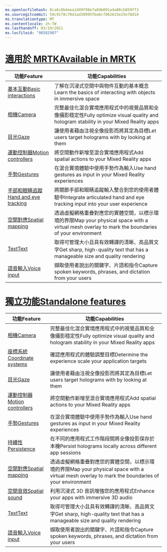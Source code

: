 ```yaml
---
ms.openlocfilehash: 8ca6c6b4eea1d49f98e7a04b091a4a08cb859ff3
ms.sourcegitcommit: 59c91f8c70d1ad30995fba6cf862615e25e78d10
ms.translationtype: MT
ms.contentlocale: zh-TW
ms.lasthandoff: 03/19/2021
ms.locfileid: "98582987"
---
```

# <a name="available-in-mrtk"></a>[<span data-ttu-id="b03df-101">適用於 MRTK</span><span class="sxs-lookup"><span data-stu-id="b03df-101">Available in MRTK</span></span>](#tab/mrtk)

|  <span data-ttu-id="b03df-102">功能</span><span class="sxs-lookup"><span data-stu-id="b03df-102">Feature</span></span>  |  <span data-ttu-id="b03df-103">功能</span><span class="sxs-lookup"><span data-stu-id="b03df-103">Capabilities</span></span>  |
| --- | --- |
| [<span data-ttu-id="b03df-104">基本互動</span><span class="sxs-lookup"><span data-stu-id="b03df-104">Basic interactions</span></span>](../unity/mrtk-101.md) | <span data-ttu-id="b03df-105">了解在沉浸式空間中與物件互動的基本概念</span><span class="sxs-lookup"><span data-stu-id="b03df-105">Learn the basics of interacting with objects in immersive space</span></span> |
| [<span data-ttu-id="b03df-106">相機</span><span class="sxs-lookup"><span data-stu-id="b03df-106">Camera</span></span>](../unity/camera-in-unity.md) | <span data-ttu-id="b03df-107">完整最佳化混合實境應用程式中的視覺品質和全像攝影穩定性</span><span class="sxs-lookup"><span data-stu-id="b03df-107">Fully optimize visual quality and hologram stability in your Mixed Reality apps</span></span> |
| [<span data-ttu-id="b03df-108">目光</span><span class="sxs-lookup"><span data-stu-id="b03df-108">Gaze</span></span>](../unity/gaze-in-unity.md) | <span data-ttu-id="b03df-109">讓使用者藉由注視全像投影而將其定為目標</span><span class="sxs-lookup"><span data-stu-id="b03df-109">Let users target holograms with by looking at them</span></span> |
| [<span data-ttu-id="b03df-110">運動控制器</span><span class="sxs-lookup"><span data-stu-id="b03df-110">Motion controllers</span></span>](../unity/motion-controllers-in-unity.md) | <span data-ttu-id="b03df-111">將空間動作新增至混合實境應用程式</span><span class="sxs-lookup"><span data-stu-id="b03df-111">Add spatial actions to your Mixed Reality apps</span></span> |
| [<span data-ttu-id="b03df-112">手勢</span><span class="sxs-lookup"><span data-stu-id="b03df-112">Gestures</span></span>](../unity/gestures-in-unity.md) | <span data-ttu-id="b03df-113">在混合實境體驗中使用手勢作為輸入</span><span class="sxs-lookup"><span data-stu-id="b03df-113">Use hand gestures as input in your Mixed Reality experiences</span></span> |
| [<span data-ttu-id="b03df-114">手部和眼睛追蹤</span><span class="sxs-lookup"><span data-stu-id="b03df-114">Hand and eye tracking</span></span>](../unity/hand-eye-in-unity.md) | <span data-ttu-id="b03df-115">將關節手部和眼睛追蹤輸入整合到您的使用者體驗中</span><span class="sxs-lookup"><span data-stu-id="b03df-115">Integrate articulated hand and eye tracking input into your user experience</span></span> |
| [<span data-ttu-id="b03df-116">空間對應</span><span class="sxs-lookup"><span data-stu-id="b03df-116">Spatial mapping</span></span>](../unity/spatial-mapping-in-unity.md) | <span data-ttu-id="b03df-117">透過虛擬網格重疊對應您的實體空間，以標示環境的界限</span><span class="sxs-lookup"><span data-stu-id="b03df-117">Map your physical space with a virtual mesh overlay to mark the boundaries of your environment</span></span> |
| [<span data-ttu-id="b03df-118">Text</span><span class="sxs-lookup"><span data-stu-id="b03df-118">Text</span></span>](../unity/text-in-unity.md) | <span data-ttu-id="b03df-119">取得可管理大小且具有效轉譯的清晰、高品質文字</span><span class="sxs-lookup"><span data-stu-id="b03df-119">Get sharp, high-quality text that has a manageable size and quality rendering</span></span> |
| [<span data-ttu-id="b03df-120">語音輸入</span><span class="sxs-lookup"><span data-stu-id="b03df-120">Voice input</span></span>](../unity/voice-input-in-unity.md) | <span data-ttu-id="b03df-121">擷取使用者說出的關鍵字、片語和指令</span><span class="sxs-lookup"><span data-stu-id="b03df-121">Capture spoken keywords, phrases, and dictation from your users</span></span>|

# <a name="standalone-features"></a>[<span data-ttu-id="b03df-122">獨立功能</span><span class="sxs-lookup"><span data-stu-id="b03df-122">Standalone features</span></span>](#tab/standalone)

|  <span data-ttu-id="b03df-123">功能</span><span class="sxs-lookup"><span data-stu-id="b03df-123">Feature</span></span>  |  <span data-ttu-id="b03df-124">功能</span><span class="sxs-lookup"><span data-stu-id="b03df-124">Capabilities</span></span>  |
| --- | --- |
| [<span data-ttu-id="b03df-125">相機</span><span class="sxs-lookup"><span data-stu-id="b03df-125">Camera</span></span>](../unity/camera-in-unity.md) | <span data-ttu-id="b03df-126">完整最佳化混合實境應用程式中的視覺品質和全像攝影穩定性</span><span class="sxs-lookup"><span data-stu-id="b03df-126">Fully optimize visual quality and hologram stability in your Mixed Reality apps</span></span> |
| [<span data-ttu-id="b03df-127">座標系統</span><span class="sxs-lookup"><span data-stu-id="b03df-127">Coordinate systems</span></span>](../unity/coordinate-systems-in-unity.md) | <span data-ttu-id="b03df-128">確認應用程式的體驗調整目標</span><span class="sxs-lookup"><span data-stu-id="b03df-128">Determine the experience scale your application targets</span></span> |
| [<span data-ttu-id="b03df-129">目光</span><span class="sxs-lookup"><span data-stu-id="b03df-129">Gaze</span></span>](../unity/gaze-in-unity.md) | <span data-ttu-id="b03df-130">讓使用者藉由注視全像投影而將其定為目標</span><span class="sxs-lookup"><span data-stu-id="b03df-130">Let users target holograms with by looking at them</span></span> |
| [<span data-ttu-id="b03df-131">運動控制器</span><span class="sxs-lookup"><span data-stu-id="b03df-131">Motion controllers</span></span>](../unity/motion-controllers-in-unity.md) | <span data-ttu-id="b03df-132">將空間動作新增至混合實境應用程式</span><span class="sxs-lookup"><span data-stu-id="b03df-132">Add spatial actions to your Mixed Reality apps</span></span> |
| [<span data-ttu-id="b03df-133">手勢</span><span class="sxs-lookup"><span data-stu-id="b03df-133">Gestures</span></span>](../unity/gestures-in-unity.md) | <span data-ttu-id="b03df-134">在混合實境體驗中使用手勢作為輸入</span><span class="sxs-lookup"><span data-stu-id="b03df-134">Use hand gestures as input in your Mixed Reality experiences</span></span> |
| [<span data-ttu-id="b03df-135">持續性</span><span class="sxs-lookup"><span data-stu-id="b03df-135">Persistence</span></span>](../unity/persistence-in-unity.md) | <span data-ttu-id="b03df-136">在不同的應用程式工作階段間將全像投影保存於本機</span><span class="sxs-lookup"><span data-stu-id="b03df-136">Persist holograms locally across different app sessions</span></span> |
| [<span data-ttu-id="b03df-137">空間對應</span><span class="sxs-lookup"><span data-stu-id="b03df-137">Spatial mapping</span></span>](../unity/spatial-mapping-in-unity.md) | <span data-ttu-id="b03df-138">透過虛擬網格重疊對應您的實體空間，以標示環境的界限</span><span class="sxs-lookup"><span data-stu-id="b03df-138">Map your physical space with a virtual mesh overlay to mark the boundaries of your environment</span></span> |
| [<span data-ttu-id="b03df-139">空間音效</span><span class="sxs-lookup"><span data-stu-id="b03df-139">Spatial sound</span></span>](../unity/spatial-sound-in-unity.md) | <span data-ttu-id="b03df-140">利用沉浸式 3D 音訊增強您的應用程式</span><span class="sxs-lookup"><span data-stu-id="b03df-140">Enhance your apps with immersive 3D audio</span></span> |
| [<span data-ttu-id="b03df-141">Text</span><span class="sxs-lookup"><span data-stu-id="b03df-141">Text</span></span>](../unity/text-in-unity.md) | <span data-ttu-id="b03df-142">取得可管理大小且具有效轉譯的清晰、高品質文字</span><span class="sxs-lookup"><span data-stu-id="b03df-142">Get sharp, high-quality text that has a manageable size and quality rendering</span></span> |
| [<span data-ttu-id="b03df-143">語音輸入</span><span class="sxs-lookup"><span data-stu-id="b03df-143">Voice input</span></span>](../unity/voice-input-in-unity.md) | <span data-ttu-id="b03df-144">擷取使用者說出的關鍵字、片語和指令</span><span class="sxs-lookup"><span data-stu-id="b03df-144">Capture spoken keywords, phrases, and dictation from your users</span></span>|